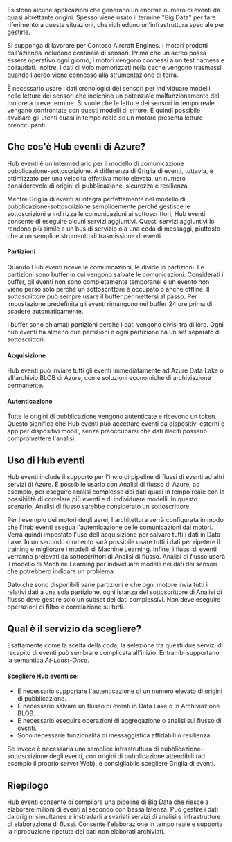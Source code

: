 Esistono alcune applicazioni che generano un enorme numero di eventi da quasi altrettante origini. Spesso viene usato il termine "Big Data" per fare riferimento a queste situazioni, che richiedono un'infrastruttura speciale per gestirle.

Si supponga di lavorare per Contoso Aircraft Engines. I motori prodotti dall'azienda includono centinaia di sensori. Prima che un aereo possa essere operativo ogni giorno, i motori vengono connessi a un test harness e collaudati. Inoltre, i dati di volo memorizzati nella cache vengono trasmessi quando l'aereo viene connesso alla strumentazione di terra.

È necessario usare i dati cronologici dei sensori per individuare modelli nelle letture dei sensori che indichino un potenziale malfunzionamento del motore a breve termine. Si vuole che le letture dei sensori in tempo reale vengano confrontate con questi modelli di errore. È quindi possibile avvisare gli utenti quasi in tempo reale se un motore presenta letture preoccupanti.

## <a name="what-is-azure-event-hubs"></a>Che cos'è Hub eventi di Azure?
Hub eventi è un intermediario per il modello di comunicazione pubblicazione-sottoscrizione. A differenza di Griglia di eventi, tuttavia, è ottimizzato per una velocità effettiva molto elevata, un numero considerevole di origini di pubblicazione, sicurezza e resilienza.

Mentre Griglia di eventi si integra perfettamente nel modello di pubblicazione-sottoscrizione semplicemente perché gestisce le sottoscrizioni e indirizza le comunicazioni ai sottoscrittori, Hub eventi consente di eseguire alcuni servizi aggiuntivi. Questi servizi aggiuntivi lo rendono più simile a un bus di servizio o a una coda di messaggi, piuttosto che a un semplice strumento di trasmissione di eventi.

#### <a name="partitions"></a>Partizioni
Quando Hub eventi riceve le comunicazioni, le divide in partizioni. Le partizioni sono buffer in cui vengono salvate le comunicazioni. Considerati i buffer, gli eventi non sono completamente temporanei e un evento non viene perso solo perché un sottoscrittore è occupato o anche offline. Il sottoscrittore può sempre usare il buffer per mettersi al passo. Per impostazione predefinita gli eventi rimangono nel buffer 24 ore prima di scadere automaticamente.

I buffer sono chiamati partizioni perché i dati vengono divisi tra di loro. Ogni hub eventi ha almeno due partizioni e ogni partizione ha un set separato di sottoscrittori.

#### <a name="capture"></a>Acquisizione
Hub eventi può inviare tutti gli eventi immediatamente ad Azure Data Lake o all'archivio BLOB di Azure, come soluzioni economiche di archiviazione permanente.

#### <a name="authentication"></a>Autenticazione
Tutte le origini di pubblicazione vengono autenticate e ricevono un token. Questo significa che Hub eventi può accettare eventi da dispositivi esterni e app per dispositivi mobili, senza preoccuparsi che dati illeciti possano compromettere l'analisi. 

## <a name="using-event-hubs"></a>Uso di Hub eventi
Hub eventi include il supporto per l'invio di pipeline di flussi di eventi ad altri servizi di Azure. È possibile usarlo con Analisi di flusso di Azure, ad esempio, per eseguire analisi complesse dei dati quasi in tempo reale con la possibilità di correlare più eventi e di individuare modelli. In questo scenario, Analisi di flusso sarebbe considerato un sottoscrittore.

Per l'esempio dei motori degli aerei, l'architettura verrà configurata in modo che l'hub eventi esegua l'autenticazione delle comunicazioni dai motori. Verrà quindi impostato l'uso dell'acquisizione per salvare tutti i dati in Data Lake. In un secondo momento sarà possibile usare tutti i dati per ripetere il training e migliorare i modelli di Machine Learning. Infine, i flussi di eventi verranno prelevati da sottoscrittori di Analisi di flusso. Analisi di flusso userà il modello di Machine Learning per individuare modelli nei dati dei sensori che potrebbero indicare un problema.

Dato che sono disponibili varie partizioni e che ogni motore invia tutti i relativi dati a una sola partizione, ogni istanza del sottoscrittore di Analisi di flusso deve gestire solo un subset dei dati complessivi. Non deve eseguire operazioni di filtro e correlazione su tutti.

## <a name="which-service-should-i-choose"></a>Qual è il servizio da scegliere?
Esattamente come la scelta della coda, la selezione tra questi due servizi di recapito di eventi può sembrare complicata all'inizio. Entrambi supportano la semantica *At-Least-Once*.

#### <a name="choose-event-hubs-if"></a>Scegliere Hub eventi se:  

- È necessario supportare l'autenticazione di un numero elevato di origini di pubblicazione.
- È necessario salvare un flusso di eventi in Data Lake o in Archiviazione BLOB.
- È necessario eseguire operazioni di aggregazione o analisi sul flusso di eventi.
- Sono necessarie funzionalità di messaggistica affidabili o resilienza.  

Se invece è necessaria una semplice infrastruttura di pubblicazione-sottoscrizione degli eventi, con origini di pubblicazione attendibili (ad esempio il proprio server Web), è consigliabile scegliere Griglia di eventi.

## <a name="summary"></a>Riepilogo
Hub eventi consente di compilare una pipeline di Big Data che riesce a elaborare milioni di eventi al secondo con bassa latenza. Può gestire i dati da origini simultanee e instradarli a svariati servizi di analisi e infrastrutture di elaborazione di flussi. Consente l'elaborazione in tempo reale e supporta la riproduzione ripetuta dei dati non elaborati archiviati. 